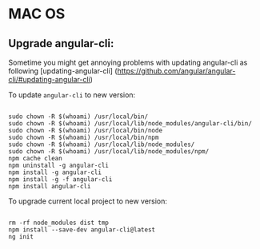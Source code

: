 # MAC OS
## Upgrade angular-cli:

Sometime you might get annoying problems with updating angular-cli as following [updating-angular-cli] (https://github.com/angular/angular-cli/#updating-angular-cli)

To update `angular-cli` to new version:

```

sudo chown -R $(whoami) /usr/local/bin/
sudo chown -R $(whoami) /usr/local/lib/node_modules/angular-cli/bin/
sudo chown -R $(whoami) /usr/local/bin/node
sudo chown -R $(whoami) /usr/local/bin/npm
sudo chown -R $(whoami) /usr/local/lib/node_modules/
sudo chown -R $(whoami) /usr/local/lib/node_modules/npm/
npm cache clean
npm uninstall -g angular-cli
npm install -g angular-cli
npm install -g -f angular-cli
npm install angular-cli

```

To upgrade current local project to new version:

```

rm -rf node_modules dist tmp
npm install --save-dev angular-cli@latest
ng init

```
